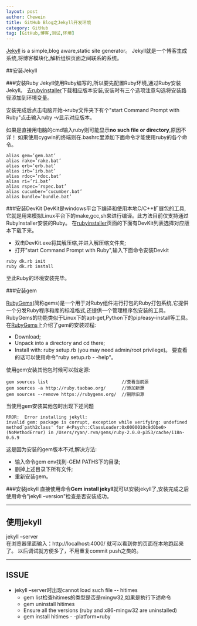 ```yaml
---
layout: post
author: Chewein
title: GitHub Blog之Jekyll开发环境
category: GitHub
tag: [GitHub,博客,测试,环境] 
---
```



[Jekyll](http://jekyllrb.com/) is a simple,blog aware,static site generator。
Jekyll就是一个博客生成系统,将博客模块化,解析组织页面之间联系的系统。


##安装Jekyll

###安装Ruby
Jekyll使用Ruby编写的,所以要先配置Ruby环境,通过Ruby安装Jekyll。
去[rubyinstaller](http://rubyinstaller.org/downloads/)下载相应版本安装,安装时有三个选项注意勾选将安装路径添加到环境变量。

安装完成后点击电脑开始->ruby文件夹下有个"start Command Prompt with Ruby"点击输入ruby -v显示对应版本。

如果是直接用电脑的cmd输入ruby则可能显示**no such file or directory**,原因不详！
如果使用cygwin的终端则在.bashrc里添加下面命令才能使用ruby的各个命令。

```
alias gem=’gem.bat’
alias rake=’rake.bat’
alias erb=’erb.bat’
alias irb=’irb.bat’
alias rdoc=’rdoc.bat’
alias ri=’ri.bat’
alias rspec=’rspec.bat’
alias cucumber=’cucumber.bat’
alias bundle=’bundle.bat’
```

###安装DevKit
DevKit是windows平台下编译和使用本地C/C++扩展包的工具,它就是用来模拟Linux平台下的make,gcc,sh来进行编译。此方法目前仅支持通过RubyInstaller安装的Ruby。
在[rubyinstaller](http://rubyinstaller.org/downloads/)页面的下面有DevKit列表选择对应版本下载下来。

- 双击DevKit.exe将其解压缩,并进入解压缩文件夹;
- 打开"start Command Prompt with Ruby",输入下面命令安装Devkit

```
ruby dk.rb init
ruby dk.rb install
``` 

至此Ruby的环境安装完毕。

###安装gem

[RubyGems](https://rubygems.org/pages/download)(简称gems)是一个用于对Ruby组件进行打包的Ruby打包系统,它提供一个分发Ruby程序和库的标准格式,还提供一个管理程序包安装的工具。
RubyGems的功能类似于Linux下的apt-get,Python下的pip/easy-install等工具。
在[RubyGems](https://rubygems.org/pages/download)上介绍了gem的安装过程:
- Download;
- Unpack into a directory and cd there;
- Install with: ruby setup.rb (you may need admin/root privilege)。
要查看的话可以使用命令"ruby setup.rb - -help"。

使用gem安装其他包时候可以指定源:

```
gem sources list                            //查看当前源
gem sources -a http://ruby.taobao.org/      //添加新源
gem sources --remove https://rubygems.org/  //删除旧源
```

当使用gem安装其他包时出现下述问题

```
RROR:  Error installing jekyll:
invalid gem: package is corrupt, exception while verifying: undefined method`path2class' for #<Psych::ClassLoader:0x0000010c9d0be0> (NoMethodError) in /Users/ryan/.rvm/gems/ruby-2.0.0-p353/cache/i18n-0.6.9
``` 

这是因为安装的gem版本不对,解决方法:
- 输入命令gem env找到-GEM PATHS下的目录;
- 删掉上述目录下所有文件;
- 重新安装gem。

###安装jekyll
直接使用命令**Gem install jekyll**就可以安装jekyll了,安装完成之后使用命令"jekyll –version"检查是否安装成功。

------------------------------------

## 使用jekyll 
jekyll –server  
在浏览器里面输入：http://localhost:4000/ 就可以看到你的页面在本地跑起来了。
以后调试就方便多了，不用重复commit push之类的。


------------------------------------

## ISSUE

- jekyll –server时出现cannot load such file -- hitimes
  - gem list检查hitimes的类型是否是mingw32,如果是执行下述命令
  - gem uninstall hitimes
  - Ensure all the versions (ruby and x86-mingw32 are uninstalled)
  - gem install hitimes - -platform=ruby











